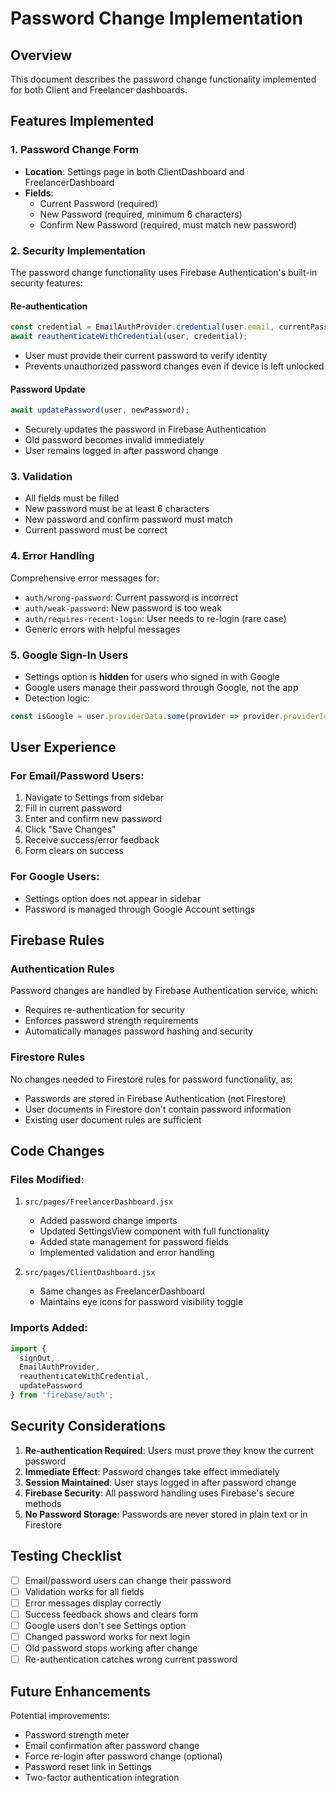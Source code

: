# Password Change Implementation

## Overview
This document describes the password change functionality implemented for both Client and Freelancer dashboards.

## Features Implemented

### 1. Password Change Form
- **Location**: Settings page in both ClientDashboard and FreelancerDashboard
- **Fields**:
  - Current Password (required)
  - New Password (required, minimum 6 characters)
  - Confirm New Password (required, must match new password)

### 2. Security Implementation
The password change functionality uses Firebase Authentication's built-in security features:

#### Re-authentication
```javascript
const credential = EmailAuthProvider.credential(user.email, currentPassword);
await reauthenticateWithCredential(user, credential);
```
- User must provide their current password to verify identity
- Prevents unauthorized password changes even if device is left unlocked

#### Password Update
```javascript
await updatePassword(user, newPassword);
```
- Securely updates the password in Firebase Authentication
- Old password becomes invalid immediately
- User remains logged in after password change

### 3. Validation
- All fields must be filled
- New password must be at least 6 characters
- New password and confirm password must match
- Current password must be correct

### 4. Error Handling
Comprehensive error messages for:
- `auth/wrong-password`: Current password is incorrect
- `auth/weak-password`: New password is too weak
- `auth/requires-recent-login`: User needs to re-login (rare case)
- Generic errors with helpful messages

### 5. Google Sign-In Users
- Settings option is **hidden** for users who signed in with Google
- Google users manage their password through Google, not the app
- Detection logic:
```javascript
const isGoogle = user.providerData.some(provider => provider.providerId === 'google.com');
```

## User Experience

### For Email/Password Users:
1. Navigate to Settings from sidebar
2. Fill in current password
3. Enter and confirm new password
4. Click "Save Changes"
5. Receive success/error feedback
6. Form clears on success

### For Google Users:
- Settings option does not appear in sidebar
- Password is managed through Google Account settings

## Firebase Rules

### Authentication Rules
Password changes are handled by Firebase Authentication service, which:
- Requires re-authentication for security
- Enforces password strength requirements
- Automatically manages password hashing and security

### Firestore Rules
No changes needed to Firestore rules for password functionality, as:
- Passwords are stored in Firebase Authentication (not Firestore)
- User documents in Firestore don't contain password information
- Existing user document rules are sufficient

## Code Changes

### Files Modified:
1. `src/pages/FreelancerDashboard.jsx`
   - Added password change imports
   - Updated SettingsView component with full functionality
   - Added state management for password fields
   - Implemented validation and error handling

2. `src/pages/ClientDashboard.jsx`
   - Same changes as FreelancerDashboard
   - Maintains eye icons for password visibility toggle

### Imports Added:
```javascript
import { 
  signOut, 
  EmailAuthProvider, 
  reauthenticateWithCredential, 
  updatePassword 
} from 'firebase/auth';
```

## Security Considerations

1. **Re-authentication Required**: Users must prove they know the current password
2. **Immediate Effect**: Password changes take effect immediately
3. **Session Maintained**: User stays logged in after password change
4. **Firebase Security**: All password handling uses Firebase's secure methods
5. **No Password Storage**: Passwords are never stored in plain text or in Firestore

## Testing Checklist

- [ ] Email/password users can change their password
- [ ] Validation works for all fields
- [ ] Error messages display correctly
- [ ] Success feedback shows and clears form
- [ ] Google users don't see Settings option
- [ ] Changed password works for next login
- [ ] Old password stops working after change
- [ ] Re-authentication catches wrong current password

## Future Enhancements

Potential improvements:
- Password strength meter
- Email confirmation after password change
- Force re-login after password change (optional)
- Password reset link in Settings
- Two-factor authentication integration
